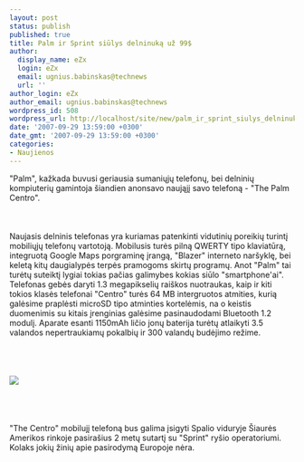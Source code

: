 ```yaml
---
layout: post
status: publish
published: true
title: Palm ir Sprint siūlys delninuką už 99$
author:
  display_name: eZx
  login: eZx
  email: ugnius.babinskas@technews
  url: ''
author_login: eZx
author_email: ugnius.babinskas@technews
wordpress_id: 508
wordpress_url: http://localhost/site/new/palm_ir_sprint_siulys_delninuka_uz_99/
date: '2007-09-29 13:59:00 +0300'
date_gmt: '2007-09-29 13:59:00 +0300'
categories:
- Naujienos
---
```

<p>&quot;Palm&quot;, kažkada buvusi geriausia sumaniųjų telefonų, bei delninių kompiuterių gamintoja šiandien anonsavo naująjį savo telefoną - &quot;The Palm Centro&quot;.<br />
<br><br />
<br>Naujasis delninis telefonas yra kuriamas patenkinti vidutinių poreikių turintį mobiliųjų telefonų vartotoją. Mobilusis turės pilną QWERTY tipo klaviatūrą, integruotą Google Maps porgraminę įrangą, &quot;Blazer&quot; interneto naršyklę, bei keletą kitų daugialypės terpės pramogoms skirtų programų. Anot &quot;Palm&quot; tai turėtų suteiktį lygiai tokias pačias galimybes kokias siūlo &quot;smartphone'ai&quot;. Telefonas gebės daryti 1.3 megapikselių raiškos nuotraukas, kaip ir kiti tokios klasės telefonai &quot;Centro&quot; turės 64 MB intergruotos atmities, kurią galėsime praplėsti microSD tipo atminties kortelėmis, na o keistis duomenimis su kitais įrenginias galėsime pasinaudodami Bluetooth 1.2 modulį. Aparate esanti 1150mAh ličio jonų baterija turėtų atlaikyti 3.5 valandos nepertraukiamų pokalbių ir 300 valandų budėjimo režime.<br />
<br><br />
<br><br><img src="http://images.dailytech.com/nimage/6159_large_centroblack.jpg"><br><br />
<br><br />
<br>&quot;The Centro&quot; mobilujį telefoną bus galima įsigyti Spalio viduryje Šiaurės Amerikos rinkoje pasirašius 2 metų sutartį su &quot;Sprint&quot; ryšio operatoriumi. Kolaks jokių žinių apie pasirodymą Europoje nėra.</p>
